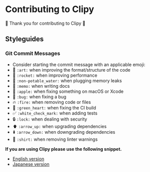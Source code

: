 # Contributing to Clipy

:tada: Thank you for contributing to Clipy :tada:

## Styleguides

### Git Commit Messages
- Consider starting the commit message with an applicable emoji:
 - 🎨 `:art:` when improving the format/structure of the code
 - 🚀 `:rocket:` when improving performance
 - 🚱 `:non-potable_water:` when plugging memory leaks
 - 📝 `:memo:` when writing docs
 - 🍎 `:apple:` when fixing something on macOS or Xcode
 - 🐛 `:bug:` when fixing a bug
 - 🔥 `:fire:` when removing code or files
 - 💚 `:green_heart:` when fixing the CI build
 - ✅ `:white_check_mark:` when adding tests
 - 🔒 `:lock:` when dealing with security
 - ⬆️ `:arrow_up:` when upgrading dependencies
 - ⬇️ `:arrow_down:` when downgrading dependencies
 - 👕 `:shirt:` when removing linter warnings

**If you are using Clipy please use the following snippet.**
- [English version](https://github.com/Clipy/Clipy/blob/master/.github/git_message_en.xml)
- [Japanese version](https://github.com/Clipy/Clipy/blob/master/.github/git_message_ja.xml)
